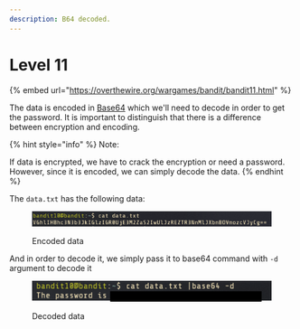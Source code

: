 ```yaml
---
description: B64 decoded.
---
```


# Level 11

{% embed url="https://overthewire.org/wargames/bandit/bandit11.html" %}

The data is encoded in [Base64](https://en.wikipedia.org/wiki/Base64) which we'll need to decode in order to get the password. It is important to distinguish that there is a difference between encryption and encoding.

{% hint style="info" %}
Note:

If data is encrypted, we have to crack the encryption or need a password. However, since it is encoded, we can simply decode the data.
{% endhint %}

The `data.txt` has the following data:

<figure><img src="../.gitbook/assets/image (14).png" alt=""><figcaption><p>Encoded data</p></figcaption></figure>

And in order to decode it, we simply pass it to base64 command with `-d` argument to decode it

<figure><img src="../.gitbook/assets/image (15).png" alt=""><figcaption><p>Decoded data</p></figcaption></figure>

